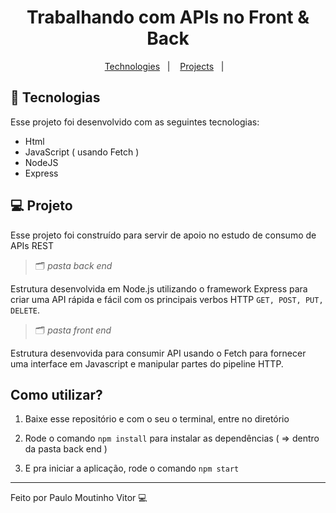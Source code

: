 <h1 align="center">Trabalhando com APIs no Front & Back</h1>

<p align="center">
  <a href="#-tecnologias">Technologies</a>&nbsp;&nbsp;&nbsp;|&nbsp;&nbsp;&nbsp;
  <a href="#-projeto">Projects</a>&nbsp;&nbsp;&nbsp;|&nbsp;&nbsp;&nbsp;
</p>




## 🚀 Tecnologias

Esse projeto foi desenvolvido com as seguintes tecnologias:

- Html
- JavaScript ( usando Fetch )
- NodeJS
- Express



## 💻 Projeto

Esse projeto foi construído para servir de apoio no estudo de consumo de APIs REST
<br/>

> 🗂 _pasta back end_

Estrutura desenvolvida em Node.js utilizando o framework Express para criar uma API rápida e fácil com os principais verbos HTTP `GET, POST, PUT, DELETE`.
<br/>

> 🗂 _pasta front end_

Estrutura desenvovida para consumir API usando o Fetch para fornecer uma interface em Javascript e manipular partes do pipeline HTTP.


## Como utilizar?

1. Baixe esse repositório e com o seu o terminal, entre no diretório 

2. Rode o comando `npm install` para instalar as dependências ( => dentro da pasta back end )

3. E pra iniciar a aplicação, rode o comando `npm start` 


---

Feito por Paulo Moutinho Vitor 💻

